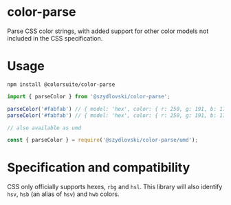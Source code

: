 # color-parse

Parse CSS color strings, with added support for other color models not included in the CSS specification.

# Usage

```
npm install @colorsuite/color-parse
```
```javascript
import { parseColor } from '@szydlovski/color-parse';

parseColor('#fabfab') // { model: 'hex', color: { r: 250, g: 191, b: 171, a: 1 } }
parseColor('#fabfab') // { model: 'hex', color: { r: 250, g: 191, b: 171, a: 1 } }

// also available as umd

const { parseColor } = require('@szydlovski/color-parse/umd');
```

# Specification and compatibility

CSS only officially supports hexes, `rbg` and `hsl`. This library will also identify `hsv`, `hsb` (an alias of `hsv`) and `hwb` colors.